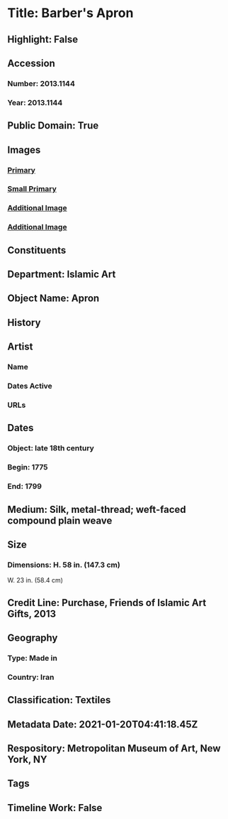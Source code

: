 # Title: Barber's Apron
## Highlight: False
## Accession
### Number: 2013.1144
### Year: 2013.1144
## Public Domain: True
## Images
### [Primary](https://images.metmuseum.org/CRDImages/is/original/DP330245.jpg)
### [Small Primary](https://images.metmuseum.org/CRDImages/is/web-large/DP330245.jpg)
### [Additional Image](https://images.metmuseum.org/CRDImages/is/original/DP330246.jpg)
### [Additional Image](https://images.metmuseum.org/CRDImages/is/original/DP330247.jpg)
## Constituents
## Department: Islamic Art
## Object Name: Apron
## History
## Artist
### Name
### Dates Active
### URLs
## Dates
### Object: late 18th century
### Begin: 1775
### End: 1799
## Medium: Silk, metal-thread; weft-faced compound plain weave
## Size
### Dimensions: H. 58 in. (147.3 cm)
W. 23 in. (58.4 cm)
## Credit Line: Purchase, Friends of Islamic Art Gifts, 2013
## Geography
### Type: Made in
### Country: Iran
## Classification: Textiles
## Metadata Date: 2021-01-20T04:41:18.45Z
## Respository: Metropolitan Museum of Art, New York, NY
## Tags
## Timeline Work: False